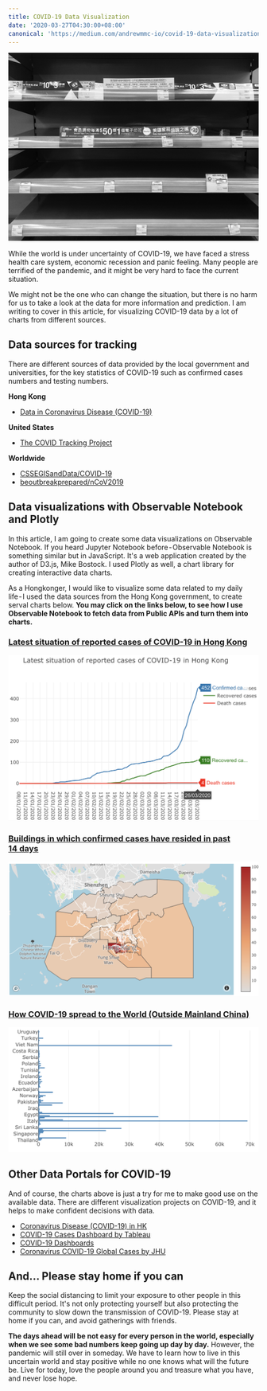 ```yaml
---
title: COVID-19 Data Visualization
date: '2020-03-27T04:30:00+08:00'
canonical: 'https://medium.com/andrewmmc-io/covid-19-data-visualization-80087f144e83'
---
```


![Panic-buying in Hong Kong, Feb 2020](./photo1.jpg)

While the world is under uncertainty of COVID-19, we have faced a stress health care system, economic recession and panic feeling. Many people are terrified of the pandemic, and it might be very hard to face the current situation. 

We might not be the one who can change the situation, but there is no harm for us to take a look at the data for more information and prediction. I am writing to cover in this article, for visualizing COVID-19 data by a lot of charts from different sources.

## Data sources for tracking
There are different sources of data provided by the local government and universities, for the key statistics of COVID-19 such as confirmed cases numbers and testing numbers.

**Hong Kong**
* [Data in Coronavirus Disease (COVID-19)](https://data.gov.hk/en-data/dataset/hk-dh-chpsebcddr-novel-infectious-agent)

**United States**
* [The COVID Tracking Project](https://covidtracking.com)

**Worldwide**
* [CSSEGISandData/COVID-19](https://github.com/CSSEGISandData/COVID-19)
* [beoutbreakprepared/nCoV2019](https://github.com/beoutbreakprepared/nCoV2019)

## Data visualizations with Observable Notebook and Plotly
In this article, I am going to create some data visualizations on Observable Notebook. If you heard Jupyter Notebook before - Observable Notebook is something similar but in JavaScript. It's a web application created by the author of D3.js, Mike Bostock. I used Plotly as well, a chart library for creating interactive data charts. 

As a Hongkonger, I would like to visualize some data related to my daily life - I used the data sources from the Hong Kong government, to create serval charts below. **You may click on the links below, to see how I use Observable Notebook to fetch data from Public APIs and turn them into charts.**

### [Latest situation of reported cases of COVID-19 in Hong Kong](https://observablehq.com/@andrewmmc/latest-situation-of-reported-cases-of-covid-19-in-hong-kong)
[![Source: Data.gov.hk on 26 Mar 2020](./chart1.png)](https://observablehq.com/@andrewmmc/latest-situation-of-reported-cases-of-covid-19-in-hong-kong)

### [Buildings in which confirmed cases have resided in past 14 days](https://observablehq.com/@andrewmmc/buildings-in-which-confirmed-cases-have-resided-in-past-14-d)
[![Source: Data.gov.hk on 26 Mar 2020](./chart2.png)](https://observablehq.com/@andrewmmc/buildings-in-which-confirmed-cases-have-resided-in-past-14-d)

### [How COVID-19 spread to the World (Outside Mainland China)](https://observablehq.com/@andrewmmc/how-covid-19-spreaded-to-the-world-outside-mainland-china)
[![Source: Data.gov.hk on 26 Mar 2020](./chart3.png)](https://observablehq.com/@andrewmmc/how-covid-19-spreaded-to-the-world-outside-mainland-china)

## Other Data Portals for COVID-19
And of course, the charts above is just a try for me to make good use on the available data. There are different visualization projects on COVID-19, and it helps to make confident decisions with data.

* [Coronavirus Disease (COVID-19) in HK](https://chp-dashboard.geodata.gov.hk/covid-19/en.html)
* [COVID-19 Cases Dashboard by Tableau](https://public.tableau.com/profile/covid.19.data.resource.hub#!/vizhome/COVID-19Cases_15840488375320/COVID-19Cases)
* [COVID-19 Dashboards](https://covid19dashboards.com/)
* [Coronavirus COVID-19 Global Cases by JHU](https://www.arcgis.com/apps/opsdashboard/index.html)

## And... Please stay home if you can
Keep the social distancing to limit your exposure to other people in this difficult period. It's not only protecting yourself but also protecting the community to slow down the transmission of COVID-19. Please stay at home if you can, and avoid gatherings with friends.

**The days ahead will be not easy for every person in the world, especially when we see some bad numbers keep going up day by day.** However, the pandemic will still over in someday. We have to learn how to live in this uncertain world and stay positive while no one knows what will the future be. Live for today, love the people around you and treasure what you have, and never lose hope.